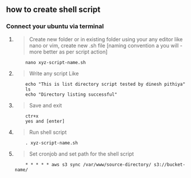 ## how to create shell script

### Connect your ubuntu via terminal
1.	
	> Create new folder or in existing folder using your any editor like nano or vim, create new .sh file [naming convention a you will - more better as per script action]	
	```
		nano xyz-script-name.sh
	```
2.	
	> Write any script Like
	```	
		echo "This is list directory script tested by dinesh pithiya"
		ls
		echo "Directory listing successful"
	```

3.
	> Save and exit
	```	
		ctr+x
		yes and [enter]
	```
4.
	> Run shell script
	```	
		. xyz-script-name.sh
	```
5.
	> Set cronjob and set path for the shell script
	```
		* * * * * aws s3 sync /var/www/source-directory/ s3://bucket-name/
	```